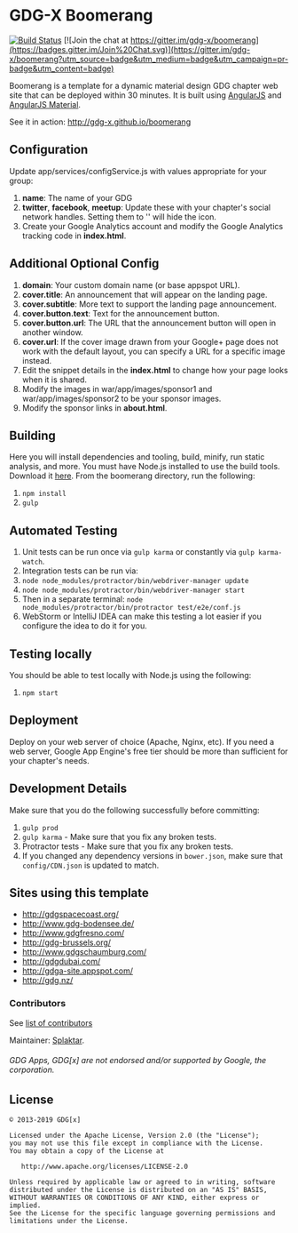 GDG-X Boomerang
=========

[![Build Status](https://travis-ci.org/gdg-x/boomerang.svg)](https://travis-ci.org/gdg-x/boomerang) [![Join the chat at https://gitter.im/gdg-x/boomerang](https://badges.gitter.im/Join%20Chat.svg)](https://gitter.im/gdg-x/boomerang?utm_source=badge&utm_medium=badge&utm_campaign=pr-badge&utm_content=badge)

Boomerang is a template for a dynamic material design GDG chapter web site that can be deployed
within 30 minutes. It is built using [AngularJS](https://angularjs.org/) and 
[AngularJS Material](https://material.angularjs.org).

See it in action: http://gdg-x.github.io/boomerang

Configuration
---------------
Update app/services/configService.js with values appropriate for your group:

1. **name**: The name of your GDG
1. **twitter**, **facebook**, **meetup**: Update these with your chapter's social network handles. Setting them to '' will hide the icon.
1. Create your Google Analytics account and modify the Google Analytics tracking code in **index.html**.

Additional Optional Config
---------------
1. **domain**: Your custom domain name (or base appspot URL).
1. **cover.title**: An announcement that will appear on the landing page.
1. **cover.subtitle**: More text to support the landing page announcement.
1. **cover.button.text**: Text for the announcement button.
1. **cover.button.url**: The URL that the announcement button will open in another window.
1. **cover.url**: If the cover image drawn from your Google+ page does not work with the default layout,
   you can specify a URL for a specific image instead.
1. Edit the snippet details in the **index.html** to change how your page looks when it is shared.
1. Modify the images in war/app/images/sponsor1 and war/app/images/sponsor2 to be your sponsor images.
1. Modify the sponsor links in **about.html**.

Building
---------------
Here you will install dependencies and tooling, build, minify, run static analysis, and more.
You must have Node.js installed to use the build tools. Download it [here](http://nodejs.org/download/).
From the boomerang directory, run the following:

1. `npm install`
1. `gulp`

Automated Testing
---------------
1. Unit tests can be run once via `gulp karma` or constantly via `gulp karma-watch`.
1. Integration tests can be run via:
  1. `node node_modules/protractor/bin/webdriver-manager update`
  1. `node node_modules/protractor/bin/webdriver-manager start`
  1. Then in a separate terminal: `node node_modules/protractor/bin/protractor test/e2e/conf.js`
1. WebStorm or IntelliJ IDEA can make this testing a lot easier if you configure the idea to do it for you.

Testing locally
---------------
You should be able to test locally with Node.js using the following:

1. `npm start`

Deployment
---------------
Deploy on your web server of choice (Apache, Nginx, etc).
If you need a web server, Google App Engine's free tier should be more than sufficient for your
chapter's needs.

Development Details
---------------
Make sure that you do the following successfully before committing:

1. `gulp prod`
2. `gulp karma` - Make sure that you fix any broken tests.
3. Protractor tests - Make sure that you fix any broken tests.
4. If you changed any dependency versions in `bower.json`, make sure that `config/CDN.json` is
   updated to match.

Sites using this template
---------------
* http://gdgspacecoast.org/
* http://www.gdg-bodensee.de/
* http://www.gdgfresno.com/
* http://gdg-brussels.org/
* http://www.gdgschaumburg.com/
* http://gdgdubai.com/
* http://gdga-site.appspot.com/
* http://gdg.nz/

### Contributors
See [list of contributors](https://github.com/gdg-x/boomerang/graphs/contributors)

Maintainer: [Splaktar](https://github.com/Splaktar).

###### GDG Apps, GDG[x] are not endorsed and/or supported by Google, the corporation.

License
--------

    © 2013-2019 GDG[x]

    Licensed under the Apache License, Version 2.0 (the "License");
    you may not use this file except in compliance with the License.
    You may obtain a copy of the License at

       http://www.apache.org/licenses/LICENSE-2.0

    Unless required by applicable law or agreed to in writing, software
    distributed under the License is distributed on an "AS IS" BASIS,
    WITHOUT WARRANTIES OR CONDITIONS OF ANY KIND, either express or implied.
    See the License for the specific language governing permissions and
    limitations under the License.
